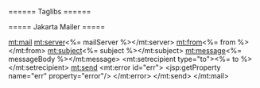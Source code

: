 ====== Taglibs ======

===== Jakarta Mailer =====

  <mt:mail>
        <mt:server><%= mailServer %></mt:server>
        <mt:from><%= from %></mt:from>
        <mt:subject><%= subject %></mt:subject>
        <mt:message><%= messageBody %></mt:message>
        <mt:setrecipient type="to"><%= to %></mt:setrecipient>
        <mt:send>
        <mt:error id="err">
        <jsp:getProperty name="err" property="error"/>
        </mt:error>
        </mt:send>
  </mt:mail>

